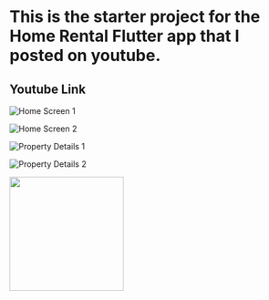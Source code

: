 # This is the starter project for the Home Rental Flutter app that I posted on youtube. 
## Youtube Link 

![Home Screen 1](https://i.ibb.co/s5Zbct0/Simulator-Screen-Shot-i-Phone-12-Pro-Max-2021-04-21-at-15-34-25.png)

![Home Screen 2](https://i.ibb.co/B6k8k4T/Simulator-Screen-Shot-i-Phone-12-Pro-Max-2021-04-21-at-15-34-37.png)


![Property Details 1](https://i.ibb.co/h2NzxwN/Simulator-Screen-Shot-i-Phone-12-Pro-Max-2021-04-21-at-15-34-49.png)

![Property Details 2](https://i.ibb.co/HDVRV7Z/Simulator-Screen-Shot-i-Phone-12-Pro-Max-2021-04-21-at-15-34-53.png)


<img src="https://i.ibb.co/HDVRV7Z/Simulator-Screen-Shot-i-Phone-12-Pro-Max-2021-04-21-at-15-34-53.png" width="200" />
